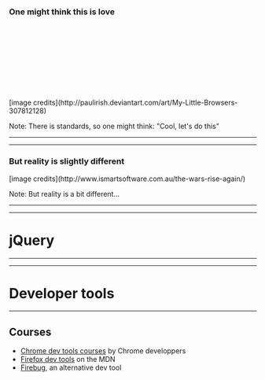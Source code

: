 ### One might think this is love

<!-- .slide: data-background="img/01/browsers-ponies.png" data-background-size="100% auto" -->

<br /><br />
<br /><br />
<br /><br />
<br /><br />

<!-- .element: class="source" --> [image credits](http://paulirish.deviantart.com/art/My-Little-Browsers-307812128)

Note:
There is standards, so one might think: "Cool, let's do this"

---
---

### But reality is slightly different

<!-- .slide: data-background="img/01/browser-at-war.jpg" -->

<!-- .element: class="source" --> [image credits](http://www.ismartsoftware.com.au/the-wars-rise-again/)

Note:
But reality is a bit different...

---
---

jQuery
======

<!-- .slide: data-background="img/01/logo_jquery.png" data-background-size="auto 70%" class="hide-title" -->

---
---

Developer tools
===============

<!-- .slide: data-background="img/01/dev-tools.png" class="hide-title" data-background-size="100% auto" -->

---

Courses
-------

* [Chrome dev tools courses](http://discover-devtools.codeschool.com/) by Chrome developpers
* [Firefox dev tools](https://developer.mozilla.org/en-US/docs/Tools) on the MDN
* [Firebug](http://getfirebug.com/), an alternative dev tool
